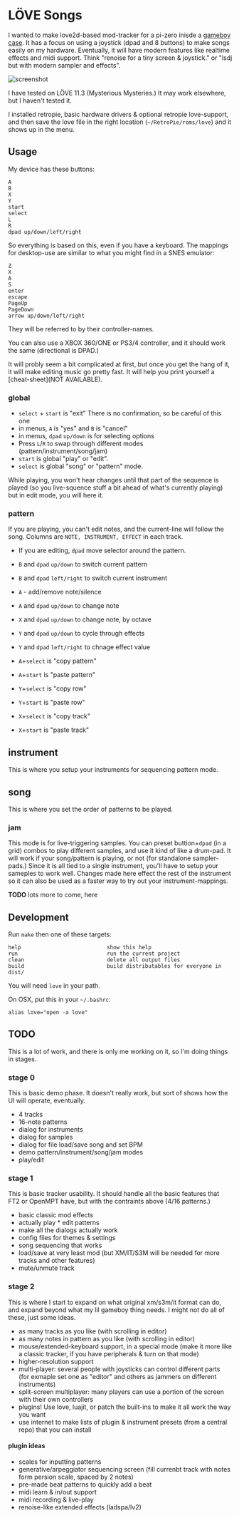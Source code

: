 # LÖVE Songs

I wanted to make love2d-based mod-tracker for a pi-zero inisde a [gameboy case](http://retroflag.com/GPi-CASE.html). It has a focus on using a joystick (dpad and 8 buttons) to make songs easily on my hardware. Eventually, it will have modern features like realtime effects and midi support. Think "renoise for a tiny screen & joystick." or "lsdj but with modern sampler and effects".

![screenshot](screenshot.gif)

I have tested on LÖVE 11.3 (Mysterious Mysteries.) It may work elsewhere, but I haven't tested it.

I installed retropie, basic hardware drivers & optional retropie love-support, and then save the love file in the right location (`~/RetroPie/roms/love`) and it shows up in the menu.

## Usage

My device has these buttons:

```
A
B
X
Y
start
select
L
R
dpad up/down/left/right
```

So everything is based on this, even if you have a keyboard. The mappings for desktop-use are similar to what you might find in a SNES emulator:

```
Z
X
A
S
enter
escape
PageUp
PageDown
arrow up/down/left/right
```

They will be referred to by their controller-names.

You can also use a XBOX 360/ONE or PS3/4 controller, and it should work the same (directional is DPAD.)

It will probly seem a bit complicated at first, but once you get the hang of it, it will make editing music go pretty fast. It will help you print yourself a [cheat-sheet](NOT AVAILABLE).

### global

* `select` + `start` is "exit" There is no confirmation, so be careful of this one
* in menus, `A` is "yes" and `B` is "cancel"
* in menus, `dpad` `up/down` is for selecting options
* Press `L`/`R` to swap through different modes (pattern/instrument/song/jam)
* `start` is global "play" or "edit".
* `select` is global "song" or "pattern" mode.

While playing, you won't hear changes until that part of the sequence is played (so you live-squence stuff a bit ahead of what's currently playing) but in edit mode, you will here it.

### pattern

If you are playing, you can't edit notes, and the current-line will follow the song. Columns are `NOTE, INSTRUMENT, EFFECT` in each track.

* If you are editing, `dpad` move selector around the pattern.
* `B` and `dpad` `up/down` to switch current pattern
* `B` and `dpad` `left/right` to switch current instrument
* `A` - add/remove note/silence
* `A` and `dpad` `up/down` to change note
* `X` and `dpad` `up/down` to change note, by octave
* `Y` and `dpad` `up/down` to cycle through effects
* `Y` and `dpad` `left/right` to chnage effect value

* `A`+`select` is "copy pattern"
* `A`+`start` is "paste pattern"

* `Y`+`select` is "copy row"
* `Y`+`start` is "paste row"

* `X`+`select` is "copy track"
* `X`+`start` is "paste track"

## instrument

This is where you setup your instruments for sequencing pattern mode.

## song

This is where you set the order of patterns to be played.

### jam

This mode is for live-triggering samples. You can preset buttion+`dpad` (in a grid) combos to play different samples, and use it kind of like a drum-pad. It will work if your song/pattern is playing, or not (for standalone sampler-pads.) Since it is all tied to a single instrument, you'll have to setup your sameples to work well. Changes made here effect the rest of the instrument so it can also be used as a faster way to try out your instrument-mappings.


**TODO** lots more to come, here

## Development

Run `make` then one of these targets:

```
help                           show this help
run                            run the current project
clean                          delete all output files
build                          build distributables for everyone in dist/
```

You will need `love` in your path.

On OSX, put this in your `~/.bashrc`:

```
alias love="open -a love"
```

## TODO

This is a lot of work, and there is only me working on it, so I'm doing things in stages.

### stage 0

This is basic demo phase. It doesn't really work, but sort of shows how the UI will operate, eventually.

* 4 tracks
* 16-note patterns
* dialog for instruments
* dialog for samples
* dialog for file load/save song and set BPM
* demo pattern/instrument/song/jam modes 
* play/edit

### stage 1

This is basic tracker usability. It should handle all the basic features that FT2 or OpenMPT have, but with the contraints above (4/16 patterns.)

* basic classic mod effects
* actually play * edit patterns
* make all the dialogs actually work
* config files for themes & settings
* song sequencing that works
* load/save at very least mod (but XM/IT/S3M will be needed for more tracks and other features)
* mute/unmute track


### stage 2

This is where I start to expand on what original xm/s3m/it format can do, and expand beyond what my lil gameboy thing needs. I might not do all of these, just some ideas.

* as many tracks as you like (with scrolling in editor)
* as many notes in pattern as you like (with scrolling in editor)
* mouse/extended-keyboard support, in a special mode (make it more like a classic tracker, if you have peripherals & turn on that mode)
* higher-resolution support
* multi-player: several people with joysticks can control different parts (for exmaple set one as "editor" and others as jammers on different instruments)
* split-screen multiplayer: many players can use a portion of the screen with their own controllers
* plugins! Use love, luajit, or patch the built-ins to make it all work the way you want
* use internet to make lists of plugin & instrument presets (from a central repo) that you can install

#### plugin ideas

* scales for inputting patterns
* generative/arpeggiator sequencing screen (fill currenbt track with notes form persion scale, spaced by 2 notes)
* pre-made beat patterns to quickly add a beat
* midi learn & in/out support
* midi recording & live-play
* renoise-like extended effects (ladspa/lv2)
